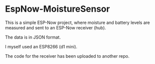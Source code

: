 # EspNow-MoistureSensor

This is a simple ESP-Now project, where moisture and battery levels are measured and sent to an ESP-Now receiver (hub).

The data is in JSON format.

I myself used an ESP8266 (d1 mini).

The code for the receiver has been uploaded to another repo.
